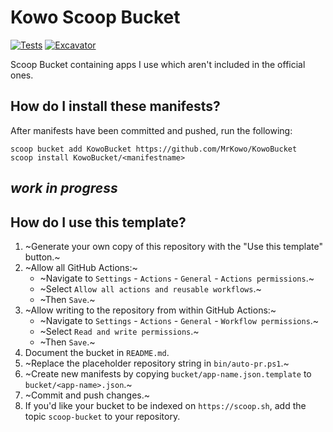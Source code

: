 # Kowo Scoop Bucket

<!-- Uncomment the following line after replacing placeholders -->
[![Tests](https://github.com/MrKowo/KowoBucket/actions/workflows/ci.yml/badge.svg)](https://github.com/MrKowo/KowoBucket/actions/workflows/ci.yml) [![Excavator](https://github.com/MrKowo/KowoBucket/actions/workflows/excavator.yml/badge.svg)](https://github.com/MrKowo/KowoBucket/actions/workflows/excavator.yml)

Scoop Bucket containing apps I use which aren't included in the official ones.

## How do I install these manifests?

After manifests have been committed and pushed, run the following:

```pwsh
scoop bucket add KowoBucket https://github.com/MrKowo/KowoBucket
scoop install KowoBucket/<manifestname>
```


## _work in progress_

## How do I use this template?

1. ~Generate your own copy of this repository with the "Use this template"
   button.~
2. ~Allow all GitHub Actions:~
   - ~Navigate to `Settings` - `Actions` - `General` - `Actions permissions`.~
   - ~Select `Allow all actions and reusable workflows`.~
   - ~Then `Save`.~
3. ~Allow writing to the repository from within GitHub Actions:~
   - ~Navigate to `Settings` - `Actions` - `General` - `Workflow permissions`.~
   - ~Select `Read and write permissions`.~
   - ~Then `Save`.~
4. Document the bucket in `README.md`.
5. ~Replace the placeholder repository string in `bin/auto-pr.ps1`.~
6. ~Create new manifests by copying `bucket/app-name.json.template` to
   `bucket/<app-name>.json`.~
7. ~Commit and push changes.~
8. If you'd like your bucket to be indexed on `https://scoop.sh`, add the
   topic `scoop-bucket` to your repository.
